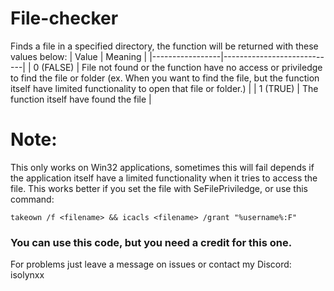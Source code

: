 # File-checker
Finds a file in a specified directory, the function will be returned with these values below:
| Value | Meaning |
|-----------------|----------------------------|
| 0 (FALSE) | File not found or the function have no access or priviledge to find the file or folder (ex. When you want to find the file, but the function itself have limited functionality to open that file or folder.) |
| 1 (TRUE) | The function itself have found the file |

# Note:
This only works on Win32 applications, sometimes this will fail depends if the application itself have a limited functionality when it tries to access the file.
This works better if you set the file with SeFilePriviledge, or use this command:

```
takeown /f <filename> && icacls <filename> /grant "%username%:F"
```

### You can use this code, but you need a credit for this one.

For problems just leave a message on issues or contact my Discord: isolynxx
